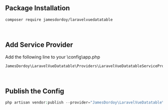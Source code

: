 ## Package Installation

```bash
composer require jamesdordoy/laravelvuedatatable
```
<br>

## Add Service Provider
Add the following line to your \config\app.php

```php
JamesDordoy\LaravelVueDatatable\Providers\LaravelVueDatatableServiceProvider::class,
```
<br>

## Publish the Config
```php
php artisan vendor:publish --provider="JamesDordoy\LaravelVueDatatable\Providers\LaravelVueDatatableServiceProvider"
```